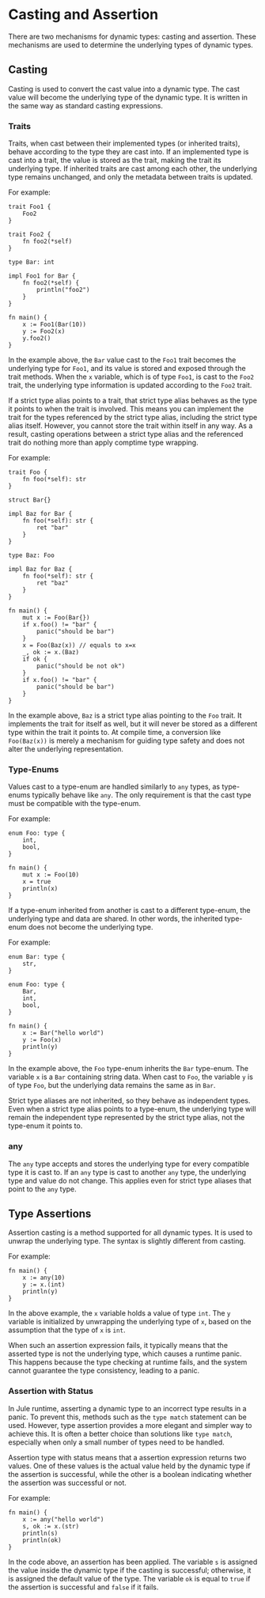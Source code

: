 # Casting and Assertion

There are two mechanisms for dynamic types: casting and assertion. These mechanisms are used to determine the underlying types of dynamic types.

## Casting

Casting is used to convert the cast value into a dynamic type. The cast value will become the underlying type of the dynamic type. It is written in the same way as standard casting expressions.

### Traits

Traits, when cast between their implemented types (or inherited traits), behave according to the type they are cast into. If an implemented type is cast into a trait, the value is stored as the trait, making the trait its underlying type. If inherited traits are cast among each other, the underlying type remains unchanged, and only the metadata between traits is updated.

For example:
```jule
trait Foo1 {
	Foo2
}

trait Foo2 {
	fn foo2(*self)
}

type Bar: int

impl Foo1 for Bar {
	fn foo2(*self) {
		println("foo2")
	}
}

fn main() {
	x := Foo1(Bar(10))
	y := Foo2(x)
	y.foo2()
}
```
In the example above, the `Bar` value cast to the `Foo1` trait becomes the underlying type for `Foo1`, and its value is stored and exposed through the trait methods. When the `x` variable, which is of type `Foo1`, is cast to the `Foo2` trait, the underlying type information is updated according to the `Foo2` trait.

If a strict type alias points to a trait, that strict type alias behaves as the type it points to when the trait is involved. This means you can implement the trait for the types referenced by the strict type alias, including the strict type alias itself. However, you cannot store the trait within itself in any way. As a result, casting operations between a strict type alias and the referenced trait do nothing more than apply comptime type wrapping.

For example:
```jule
trait Foo {
	fn foo(*self): str
}

struct Bar{}

impl Baz for Bar {
	fn foo(*self): str {
		ret "bar"
	}
}

type Baz: Foo

impl Baz for Baz {
	fn foo(*self): str {
		ret "baz"
	}
}

fn main() {
	mut x := Foo(Bar{})
	if x.foo() != "bar" {
		panic("should be bar")
	}
	x = Foo(Baz(x)) // equals to x=x
	_, ok := x.(Baz)
	if ok {
		panic("should be not ok")
	}
	if x.foo() != "bar" {
		panic("should be bar")
	}
}
```

In the example above, `Baz` is a strict type alias pointing to the `Foo` trait. It implements the trait for itself as well, but it will never be stored as a different type within the trait it points to. At compile time, a conversion like `Foo(Baz(x))` is merely a mechanism for guiding type safety and does not alter the underlying representation.

### Type-Enums

Values cast to a type-enum are handled similarly to `any` types, as type-enums typically behave like `any`. The only requirement is that the cast type must be compatible with the type-enum.

For example:
```jule
enum Foo: type {
	int,
	bool,
}

fn main() {
	mut x := Foo(10)
	x = true
	println(x)
}
```

If a type-enum inherited from another is cast to a different type-enum, the underlying type and data are shared. In other words, the inherited type-enum does not become the underlying type.

For example:
```jule
enum Bar: type {
	str,
}

enum Foo: type {
	Bar,
	int,
	bool,
}

fn main() {
	x := Bar("hello world")
	y := Foo(x)
	println(y)
}
```
In the example above, the `Foo` type-enum inherits the `Bar` type-enum. The variable `x` is a `Bar` containing string data. When cast to `Foo`, the variable `y` is of type `Foo`, but the underlying data remains the same as in `Bar`.

Strict type aliases are not inherited, so they behave as independent types. Even when a strict type alias points to a type-enum, the underlying type will remain the independent type represented by the strict type alias, not the type-enum it points to.

### any

The `any` type accepts and stores the underlying type for every compatible type it is cast to. If an `any` type is cast to another `any` type, the underlying type and value do not change. This applies even for strict type aliases that point to the `any` type.

## Type Assertions

Assertion casting is a method supported for all dynamic types. It is used to unwrap the underlying type. The syntax is slightly different from casting.

For example:
```jule
fn main() {
	x := any(10)
	y := x.(int)
	println(y)
}
```
In the above example, the `x` variable holds a value of type `int`. The `y` variable is initialized by unwrapping the underlying type of `x`, based on the assumption that the type of `x` is `int`.

When such an assertion expression fails, it typically means that the asserted type is not the underlying type, which causes a runtime panic. This happens because the type checking at runtime fails, and the system cannot guarantee the type consistency, leading to a panic.

### Assertion with Status

In Jule runtime, asserting a dynamic type to an incorrect type results in a panic. To prevent this, methods such as the `type match` statement can be used. However, type assertion provides a more elegant and simpler way to achieve this. It is often a better choice than solutions like `type match`, especially when only a small number of types need to be handled.

Assertion type with status means that a assertion expression returns two values. One of these values is the actual value held by the dynamic type if the assertion is successful, while the other is a boolean indicating whether the assertion was successful or not.

For example:
```jule
fn main() {
	x := any("hello world")
	s, ok := x.(str)
	println(s)
	println(ok)
}
```
In the code above, an assertion has been applied. The variable `s` is assigned the value inside the dynamic type if the casting is successful; otherwise, it is assigned the default value of the type. The variable `ok` is equal to `true` if the assertion is successful and `false` if it fails.